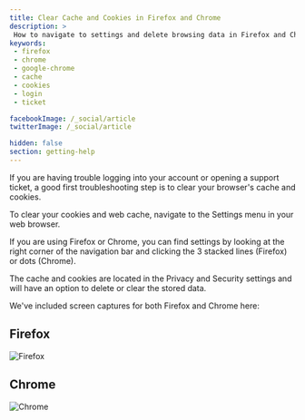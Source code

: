 ```yaml
---
title: Clear Cache and Cookies in Firefox and Chrome
description: >
 How to navigate to settings and delete browsing data in Firefox and Chrome.
keywords:
 - firefox
 - chrome
 - google-chrome
 - cache
 - cookies
 - login
 - ticket

facebookImage: /_social/article
twitterImage: /_social/article

hidden: false
section: getting-help
---
```


<!--
- Document Version: 1.0.0
- Date: (5-21-2021)
- Author: Nathaniel Warburton, Emma Marshall
- Contributing Editor(s): Zach Gangwer
-->

If you are having trouble logging into your account or opening a support ticket, a good first troubleshooting step is to clear your browser's cache and cookies.

To clear your cookies and web cache, navigate to the Settings menu in your web browser.

If you are using Firefox or Chrome, you can find settings by looking at the right corner of the navigation bar and clicking the 3 stacked lines (Firefox) or dots (Chrome).

The cache and cookies are located in the Privacy and Security settings and will have an option to delete or clear the stored data.

We've included screen captures for both Firefox and Chrome here:

## Firefox

![Firefox](/images/clear-cache/firefox-clear-cache-cookies.gif)

## Chrome

![Chrome](/images/clear-cache/chrome-clear-cache-cookies.gif)

